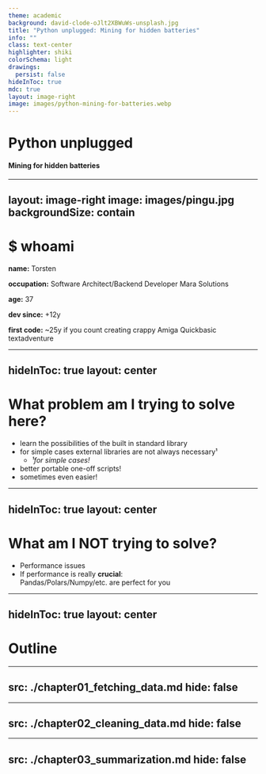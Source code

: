 ```yaml
---
theme: academic
background: david-clode-oJlt2XBWuWs-unsplash.jpg
title: "Python unplugged: Mining for hidden batteries"
info: ""
class: text-center
highlighter: shiki
colorSchema: light
drawings:
  persist: false
hideInToc: true
mdc: true
layout: image-right
image: images/python-mining-for-batteries.webp
---
```


# Python unplugged

#### Mining for hidden batteries

---
layout: image-right
image: images/pingu.jpg
backgroundSize: contain
---

# \$ whoami

**name:** Torsten

**occupation:** Software Architect/Backend Developer Mara Solutions

**age:** 37

**dev since:** +12y


**first code:** ~25y if you count creating crappy Amiga Quickbasic textadventure

---
hideInToc: true
layout: center
---

# What problem am I trying to solve here?

<v-clicks depth="2">

- learn the possibilities of the built in standard library
- for simple cases external libraries are not always necessary¹
  - _¹for simple cases!_
- better portable one-off scripts!
- sometimes even easier!

</v-clicks>

---
hideInToc: true
layout: center
---

# What am I NOT trying to solve?

<v-clicks>

- Performance issues
- If performance is really **crucial**: <br>
  Pandas/Polars/Numpy/etc. are perfect for you

</v-clicks>

---
hideInToc: true
layout: center
---

# Outline

<Toc maxDepth="2" columns="2" />

---
src: ./chapter01_fetching_data.md
hide: false
---

---
src: ./chapter02_cleaning_data.md
hide: false
---

---
src: ./chapter03_summarization.md
hide: false
---
